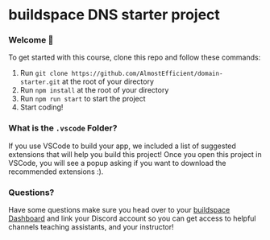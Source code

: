 # buildspace DNS starter project

### **Welcome 👋**

To get started with this course, clone this repo and follow these commands:

1. Run `git clone https://github.com/AlmostEfficient/domain-starter.git` at the root of your directory
2. Run `npm install` at the root of your directory
3. Run `npm run start` to start the project
4. Start coding!

### What is the `.vscode` Folder?
If you use VSCode to build your app, we included a list of suggested extensions that will help you build this project! Once you open this project in VSCode, you will see a popup asking if you want to download the recommended extensions :).


### **Questions?**
Have some questions make sure you head over to your [buildspace Dashboard](https://app.buildspace.so/) and link your Discord account so you can get access to helpful channels teaching assistants, and your instructor!
